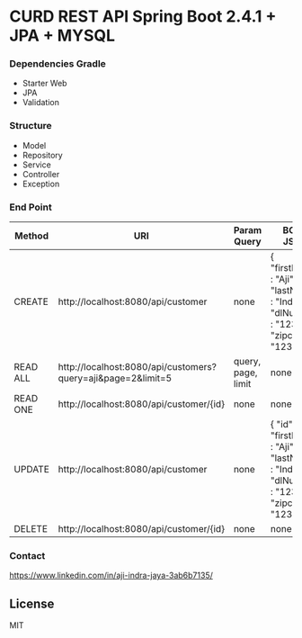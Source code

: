 # CURD REST API Spring Boot 2.4.1 + JPA + MYSQL

### Dependencies Gradle
- Starter Web
- JPA
- Validation


### Structure
* Model
* Repository
* Service
* Controller
* Exception

### End Point
| Method | URI | Param Query | BODY JSON |
| ------ | ------ | ------ | ------ |
| CREATE | http://localhost:8080/api/customer | none | { "firstName" : "Aji", "lastName" : "Indra", "dlNumber" : "1234", "zipcode" : "123" }|
| READ ALL | http://localhost:8080/api/customers?query=aji&page=2&limit=5| query, page, limit | none |
| READ ONE | http://localhost:8080/api/customer/{id} | none | none |
| UPDATE | http://localhost:8080/api/customer | none | { "id" : 1, "firstName" : "Aji", "lastName" : "Indra", "dlNumber" : "1234", "zipcode" : "123" }|
| DELETE | http://localhost:8080/api/customer/{id} | none | none

### Contact
https://www.linkedin.com/in/aji-indra-jaya-3ab6b7135/

License
----

MIT
